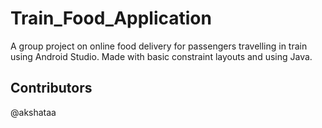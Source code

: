 # Train_Food_Application
A group project on online food delivery for passengers travelling in train using Android Studio. Made with basic constraint layouts and using Java.

## Contributors
@akshataa
